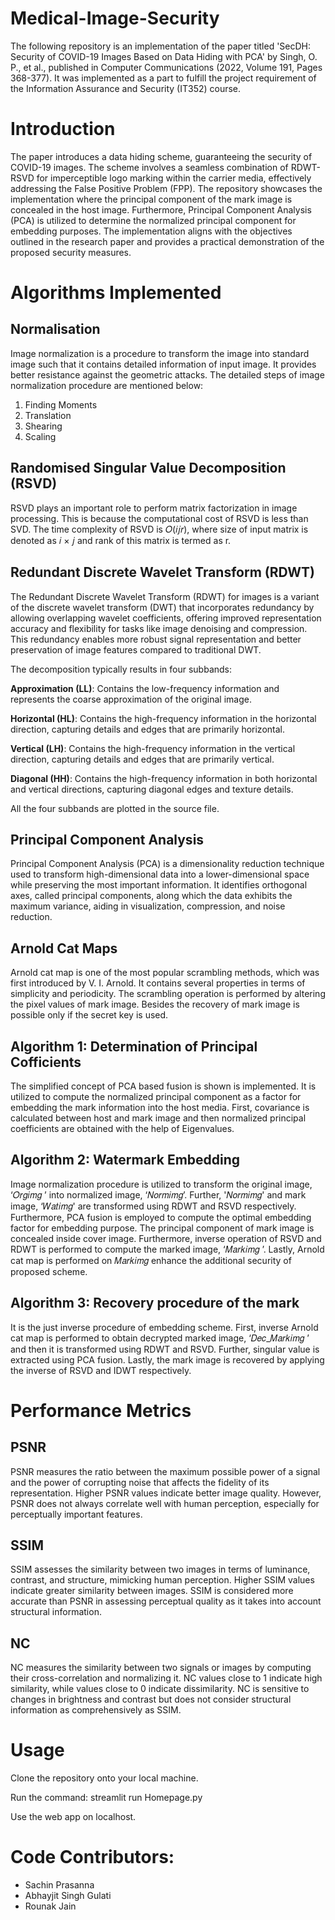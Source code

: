 # Medical-Image-Security

The following repository is an implementation of the paper titled 'SecDH: Security of COVID-19 Images Based on Data Hiding with PCA' by Singh, O. P., et al., published in Computer Communications (2022, Volume 191, Pages 368-377). It was implemented as a part to fulfill the project requirement of the Information Assurance and Security (IT352) course.

# Introduction
The paper introduces a data hiding scheme, guaranteeing the security of COVID-19 images. The scheme involves a seamless combination of RDWT-RSVD for imperceptible logo marking within the carrier media, effectively addressing the False Positive Problem (FPP). The repository showcases the implementation where the principal component of the mark image is concealed in the host image. Furthermore, Principal Component Analysis (PCA) is utilized to determine the normalized principal component for embedding purposes. The implementation aligns with the objectives outlined in the research paper and provides a practical demonstration of the proposed security measures.

# Algorithms Implemented

## Normalisation

Image normalization is a procedure to transform the image into standard image such that it contains detailed information of input image. It provides better resistance against the geometric attacks. The detailed steps of image normalization procedure are mentioned below:

1. Finding Moments
2. Translation
3. Shearing
4. Scaling

## Randomised Singular Value Decomposition (RSVD)

RSVD plays an important role to perform matrix factorization in image processing. This is because the computational cost of RSVD is less than SVD. The time complexity of RSVD is 𝑂(𝑖𝑗𝑟), where size of input matrix is denoted as 𝑖 × 𝑗 and rank of this matrix is termed as r.


## Redundant Discrete Wavelet Transform (RDWT)

The Redundant Discrete Wavelet Transform (RDWT) for images is a variant of the discrete wavelet transform (DWT) that incorporates redundancy by allowing overlapping wavelet coefficients, offering improved representation accuracy and flexibility for tasks like image denoising and compression. This redundancy enables more robust signal representation and better preservation of image features compared to traditional DWT.

The decomposition typically results in four subbands:

**Approximation (LL)**: Contains the low-frequency information and represents the coarse approximation of the original image.

**Horizontal (HL)**: Contains the high-frequency information in the horizontal direction, capturing details and edges that are primarily horizontal.

**Vertical (LH)**: Contains the high-frequency information in the vertical direction, capturing details and edges that are primarily vertical.

**Diagonal (HH)**: Contains the high-frequency information in both horizontal and vertical directions, capturing diagonal edges and texture details.

All the four subbands are plotted in the source file.

## Principal Component Analysis

Principal Component Analysis (PCA) is a dimensionality reduction technique used to transform high-dimensional data into a lower-dimensional space while preserving the most important information. It identifies orthogonal axes, called principal components, along which the data exhibits the maximum variance, aiding in visualization, compression, and noise reduction.


## Arnold Cat Maps

Arnold cat map is one of the most popular scrambling methods, which was first introduced by V. I. Arnold. It contains several properties in terms of simplicity and periodicity. The scrambling operation is performed by altering the pixel values of mark image. Besides the recovery of mark image is possible only if the secret key is used.

## Algorithm 1: Determination of Principal Cofficients

The simplified concept of PCA based fusion is shown is implemented. It is utilized to compute the normalized principal component as a factor for embedding the mark information into the host media. First, covariance is calculated between host and mark image and then normalized principal coefficients are obtained with the help of Eigenvalues.

## Algorithm 2: Watermark Embedding

Image normalization procedure is utilized to transform the original image, ‘𝑂𝑟𝑔𝑖𝑚𝑔 ’ into normalized image, ‘𝑁𝑜𝑟𝑚𝑖𝑚𝑔’. Further, '𝑁𝑜𝑟𝑚𝑖𝑚𝑔' and mark image, ‘𝑊𝑎𝑡𝑖𝑚𝑔' are transformed using RDWT and RSVD respectively. Furthermore, PCA fusion is employed to compute the optimal embedding factor for embedding purpose. The principal component of mark image is concealed inside cover image. Furthermore, inverse operation of RSVD and RDWT is performed to compute the marked image, ‘𝑀𝑎𝑟𝑘𝑖𝑚𝑔 ’. Lastly, Arnold cat map is performed on 𝑀𝑎𝑟𝑘𝑖𝑚𝑔 enhance the additional security of proposed scheme.

## Algorithm 3: Recovery procedure of the mark

It is the just inverse procedure of embedding scheme. First, inverse Arnold cat map is performed to obtain decrypted marked image, ‘𝐷𝑒𝑐_𝑀𝑎𝑟𝑘𝑖𝑚𝑔 ’ and then it is transformed using RDWT and RSVD. Further, singular value is extracted using PCA fusion. Lastly, the mark image is recovered by applying the inverse of RSVD and IDWT respectively.

# Performance Metrics

## PSNR

PSNR measures the ratio between the maximum possible power of a signal and the power of corrupting noise that affects the fidelity of its representation. Higher PSNR values indicate better image quality. However, PSNR does not always correlate well with human perception, especially for perceptually important features.

## SSIM 

SSIM assesses the similarity between two images in terms of luminance, contrast, and structure, mimicking human perception. Higher SSIM values indicate greater similarity between images. SSIM is considered more accurate than PSNR in assessing perceptual quality as it takes into account structural information.

## NC

NC measures the similarity between two signals or images by computing their cross-correlation and normalizing it. NC values close to 1 indicate high similarity, while values close to 0 indicate dissimilarity. NC is sensitive to changes in brightness and contrast but does not consider structural information as comprehensively as SSIM.

# Usage

Clone the repository onto your local machine.

Run the command: streamlit run Homepage.py

Use the web app on localhost.


# Code Contributors:
- Sachin Prasanna
- Abhayjit Singh Gulati
- Rounak Jain





